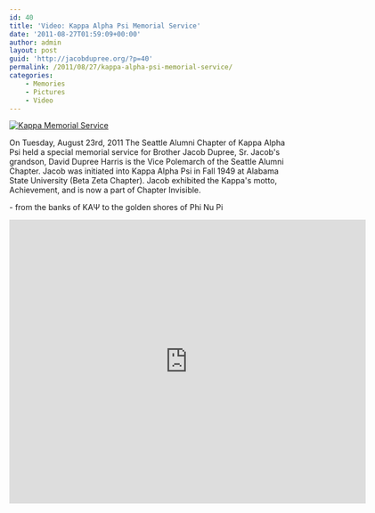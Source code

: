 ```yaml
---
id: 40
title: 'Video: Kappa Alpha Psi Memorial Service'
date: '2011-08-27T01:59:09+00:00'
author: admin
layout: post
guid: 'http://jacobdupree.org/?p=40'
permalink: /2011/08/27/kappa-alpha-psi-memorial-service/
categories:
    - Memories
    - Pictures
    - Video
---
```


[![](http://jacobdupree.org/wp-content/uploads/2011/08/IMG_1096-1024x801.jpg "Kappa Memorial Service")](http://jacobdupree.org/wp-content/uploads/2011/08/IMG_1096.jpg)

On Tuesday, August 23rd, 2011 The Seattle Alumni Chapter of Kappa Alpha Psi held a special memorial service for Brother Jacob Dupree, Sr. Jacob's grandson, David Dupree Harris is the Vice Polemarch of the Seattle Alumni Chapter. Jacob was initiated into Kappa Alpha Psi in Fall 1949 at Alabama State University (Beta Zeta Chapter). Jacob exhibited the Kappa's motto, Achievement, and is now a part of Chapter Invisible.

\- from the banks of KAΨ to the golden shores of Phi Nu Pi

 <iframe frameborder="0" height="510" src="http://www.youtube.com/embed/4NvyPg-4xCM" width="640"></iframe>